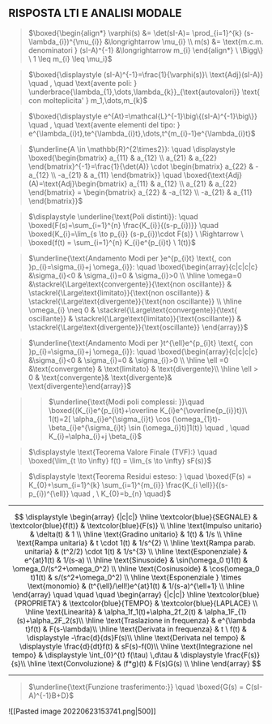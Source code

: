 ## RISPOSTA LTI E ANALISI MODALE

 > $\boxed{\begin{align*} \varphi(s) &= \det(sI-A)= \prod_{i=1}^{k} (s-\lambda_{i})^{\mu_{i}} &\longrightarrow \mu_{i} \\ m(s) &= \text{m.c.m. denominatori } (sI-A)^{-1} &\longrightarrow m_{i} \end{align*} \ \Bigg\} \ 1 \leq m_{i} \leq \mu_i}$

>  $\boxed{\displaystyle (sI-A)^{-1}=\frac{1}{\varphi(s)}\ \text{Adj}(sI-A)}  \quad , \quad \text{avente poli: } \underbrace{\lambda_{1},\dots,\lambda_{k}}_{\text{autovalori}} \text{ con molteplicita' } m_1,\dots,m_{k}$

> $\boxed{\displaystyle e^{At}=\mathcal{L}^{-1}\big\{(sI-A)^{-1}\big\}}  \quad , \quad \text{avente elementi del tipo: } e^{\lambda_{i}t},te^{\lambda_{i}t},\dots,t^{m_{i}-1}e^{\lambda_{i}t}$

 > $\underline{A \in \mathbb{R}^{2\times2}}: \quad \displaystyle \boxed{\begin{bmatrix} a_{11} & a_{12} \\ a_{21} & a_{22} \end{bmatrix}^{-1}=\frac{1}{\det(A)} \cdot \begin{bmatrix} a_{22} & -a_{12} \\ -a_{21} & a_{11} \end{bmatrix}} \quad \boxed{\text{Adj}(A)=\text{Adj}\begin{bmatrix} a_{11} & a_{12} \\ a_{21} & a_{22} \end{bmatrix} = \begin{bmatrix} a_{22} & -a_{12} \\ -a_{21} & a_{11} \end{bmatrix}}$

> $\displaystyle \underline{\text{Poli distinti}}: \quad \boxed{F(s)=\sum_{i=1}^{n} \frac{K_{i}}{(s-p_{i})}} \quad \boxed{K_{i}=\lim_{s \to p_{i}} (s-p_{i})\cdot F(s)} \ \Rightarrow \ \boxed{f(t) = \sum_{i=1}^{n} K_{i}e^{p_{i}t} \ 1(t)}$

> $\underline{\text{Andamento Modi per }e^{p_{i}t} \text{, con }p_{i}=\sigma_{i}+j \omega_{i}}: \quad \boxed{\begin{array}{c|c|c|c}  &\sigma_{i}<0 & \sigma_{i}=0 & \sigma_{i}>0 \\ \hline  \omega=0 &\stackrel{\Large\text{convergente}}{\text{non oscillante}} & \stackrel{\Large\text{limitato}}{\text{non oscillante}} & \stackrel{\Large\text{divergente}}{\text{non oscillante}} \\ \hline \omega_{i} \neq 0 & \stackrel{\Large\text{convergente}}{\text{ oscillante}} & \stackrel{\Large\text{limitato}}{\text{oscillante}} & \stackrel{\Large\text{divergente}}{\text{oscillante}} \end{array}}$

> $\underline{\text{Andamento Modi per }t^{\ell}e^{p_{i}t} \text{, con }p_{i}=\sigma_{i}+j \omega_{i}}: \quad \boxed{\begin{array}{c|c|c|c}  &\sigma_{i}<0 & \sigma_{i}=0 & \sigma_{i}>0 \\ \hline  \ell =0 &\text{convergente} & \text{limitato} & \text{divergente}\\ \hline \ell > 0 & \text{convergente}& \text{divergente}& \text{divergente}\end{array}}$

>>  $\underline{\text{Modi poli complessi: }}\quad  \boxed{(K_{i}e^{p_{i}t}+\overline K_{i}e^{\overline{p_{i}}t})\ 1(t)=2[ \alpha_{i}e^{\sigma_{i}t} \cos (\omega_{1}t)-\beta_{i}e^{\sigma_{i}t} \sin (\omega_{i}t)]1(t)} \quad , \quad K_{i}=\alpha_{i}+j \beta_{i}$

> $\displaystyle \text{Teorema Valore Finale (TVF):} \quad \boxed{\lim_{t \to \infty} f(t) = \lim_{s \to \infty} sF(s)}$

> $\displaystyle \text{Teorema Residui esteso: } \quad \boxed{F(s) = K_{0}+\sum_{i=1}^{k} \sum_{i=1}^{m_{i}} \frac{K_{i \ell}}{(s-p_{i})^{\ell}} \quad , \ K_{0}=b_{n} \quad}$

---

$$
\displaystyle
\begin{array} {|c|c|}
\hline \textcolor{blue}{SEGNALE}  & \textcolor{blue}{f(t)} & \textcolor{blue}{F(s)}  \\ 
\hline \text{Impulso unitario} & \delta(t) & 1 \\
\hline \text{Gradino unitario} & 1(t) & 1/s \\
\hline \text{Rampa unitaria} & t \cdot 1(t) & 1/s^{2} \\
\hline \text{Rampa parab. unitaria} & (t^2/2) \cdot 1(t) & 1/s^{3} \\
\hline \text{Esponenziale} & e^{at}1(t) & 1/(s-a) \\
\hline \text{Sinusoide} & \sin(\omega_0 t)1(t) & \omega_0/(s^2+\omega_0^2) \\
\hline \text{Cosinusoide} & \cos(\omega_0 t)1(t) & s/(s^2+\omega_0^2) \\
\hline \text{Esponenziale } \times \text{monomio} & (t^{\ell}/\ell!)e^{at}1(t) & 1/(s-a)^{\ell+1} \\ \hline
\end{array} 
 \quad \quad \quad
 \begin{array} {|c|c|}
\hline \textcolor{blue}{PROPRIETA'}  & \textcolor{blue}{TEMPO} & \textcolor{blue}{LAPLACE}  \\ 
\hline \text{Linearità} & \alpha_1f_1(t)+\alpha_2f_2(t) & \alpha_1F_{1}(s)+\alpha_2F_2(s)\\
\hline \text{Traslazione in frequenza} & e^{\lambda t}f(t) & F(s-\lambda)\\
\hline \text{Derivata in frequenza} & t \ f(t) & \displaystyle -\frac{d}{ds}F(s)\\
\hline \text{Derivata nel tempo} & \displaystyle  \frac{d}{dt}f(t) & sF(s)-f(0)\\
\hline \text{Integrazione nel tempo} & \displaystyle  \int_{0}^{t} f(\tau) \,d\tau & \displaystyle \frac{F(s)}{s}\\
\hline \text{Convoluzione} & (f*g)(t) & F(s)G(s) \\ \hline
\end{array} 
$$

---

>  $\underline{\text{Funzione trasferimento:}} \quad \boxed{G(s) = C(sI-A)^{-1}B+D}$

![[Pasted image 20220623153741.png|500]]


